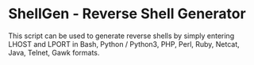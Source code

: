 # ShellGen - Reverse Shell Generator

This script can be used to generate reverse shells by simply entering LHOST and LPORT in Bash, Python / Python3, PHP, Perl, Ruby, Netcat, Java, Telnet, Gawk formats.

